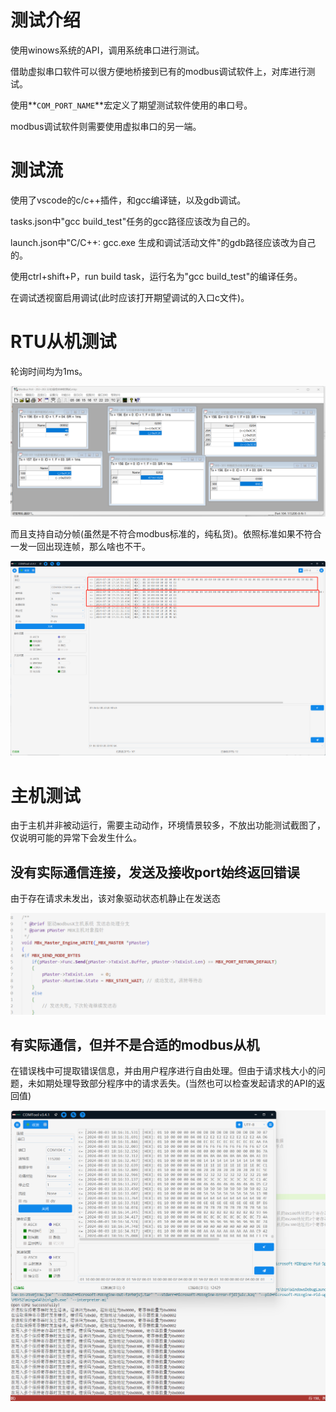 # 测试介绍

使用winows系统的API，调用系统串口进行测试。

借助虚拟串口软件可以很方便地桥接到已有的modbus调试软件上，对库进行测试。

使用**`COM_PORT_NAME`**宏定义了期望测试软件使用的串口号。

modbus调试软件则需要使用虚拟串口的另一端。

# 测试流

使用了vscode的c/c++插件，和gcc编译链，以及gdb调试。

tasks.json中"gcc build_test"任务的gcc路径应该改为自己的。

launch.json中"C/C++: gcc.exe 生成和调试活动文件"的gdb路径应该改为自己的。

使用ctrl+shift+P，run build task，运行名为"gcc build_test"的编译任务。

在调试透视窗启用调试(此时应该打开期望调试的入口c文件)。

# RTU从机测试

轮询时间均为1ms。

![](Example/README.DATA/作为从机展示poll上位机.png)

而且支持自动分帧(虽然是不符合modbus标准的，纯私货)。依照标准如果不符合一发一回出现连帧，那么啥也不干。

![](Example/README.DATA/作为从机展示连帧处理.png)

# 主机测试

由于主机并非被动运行，需要主动动作，环境情景较多，不放出功能测试截图了，仅说明可能的异常下会发生什么。

## 没有实际通信连接，发送及接收port始终返回错误

由于存在请求未发出，该对象驱动状态机静止在发送态

![](Example/README.DATA/主机通信未连接.png)

## 有实际通信，但并不是合适的modbus从机

在错误栈中可提取错误信息，并由用户程序进行自由处理。但由于请求栈大小的问题，未如期处理导致部分程序中的请求丢失。(当然也可以检查发起请求的API的返回值)

![](Example/README.DATA/主机通信错误帧.png)